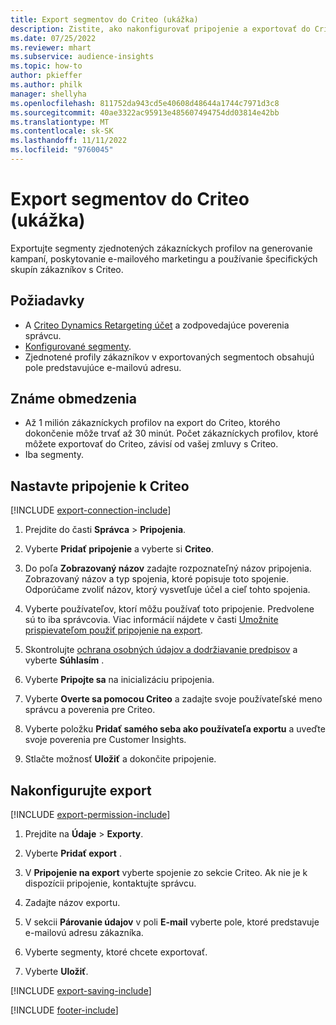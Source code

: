 ```yaml
---
title: Export segmentov do Criteo (ukážka)
description: Zistite, ako nakonfigurovať pripojenie a exportovať do Criteo.
ms.date: 07/25/2022
ms.reviewer: mhart
ms.subservice: audience-insights
ms.topic: how-to
author: pkieffer
ms.author: philk
manager: shellyha
ms.openlocfilehash: 811752da943cd5e40608d48644a1744c7971d3c8
ms.sourcegitcommit: 40ae3322ac95913e485607494754dd03814e42bb
ms.translationtype: MT
ms.contentlocale: sk-SK
ms.lasthandoff: 11/11/2022
ms.locfileid: "9760045"
---
```

# <a name="export-segments-to-criteo-preview"></a>Export segmentov do Criteo (ukážka)

Exportujte segmenty zjednotených zákazníckych profilov na generovanie kampaní, poskytovanie e-mailového marketingu a používanie špecifických skupín zákazníkov s Criteo.

## <a name="prerequisites"></a>Požiadavky

- A [Criteo Dynamics Retargeting účet](https://www.criteo.com/login/) a zodpovedajúce poverenia správcu.
- [Konfigurované segmenty](segments.md).
- Zjednotené profily zákazníkov v exportovaných segmentoch obsahujú pole predstavujúce e-mailovú adresu.

## <a name="known-limitations"></a>Známe obmedzenia

- Až 1 milión zákazníckych profilov na export do Criteo, ktorého dokončenie môže trvať až 30 minút. Počet zákazníckych profilov, ktoré môžete exportovať do Criteo, závisí od vašej zmluvy s Criteo.
- Iba segmenty.

## <a name="set-up-connection-to-criteo"></a>Nastavte pripojenie k Criteo

[!INCLUDE [export-connection-include](includes/export-connection-admn.md)]

1. Prejdite do časti **Správca** > **Pripojenia**.

1. Vyberte **Pridať pripojenie** a vyberte si **Criteo**.

1. Do poľa **Zobrazovaný názov** zadajte rozpoznateľný názov pripojenia. Zobrazovaný názov a typ spojenia, ktoré popisuje toto spojenie. Odporúčame zvoliť názov, ktorý vysvetľuje účel a cieľ tohto spojenia.

1. Vyberte používateľov, ktorí môžu používať toto pripojenie. Predvolene sú to iba správcovia. Viac informácií nájdete v časti [Umožnite prispievateľom použiť pripojenie na export](connections.md#allow-contributors-to-use-a-connection-for-exports).

1. Skontrolujte [ochrana osobných údajov a dodržiavanie predpisov](connections.md#data-privacy-and-compliance) a vyberte **Súhlasím** .

1. Vyberte **Pripojte sa** na inicializáciu pripojenia.

1. Vyberte **Overte sa pomocou Criteo** a zadajte svoje používateľské meno správcu a poverenia pre Criteo.

1. Vyberte položku **Pridať samého seba ako používateľa exportu** a uveďte svoje poverenia pre Customer Insights.

1. Stlačte možnosť **Uložiť** a dokončite pripojenie.

## <a name="configure-an-export"></a>Nakonfigurujte export

[!INCLUDE [export-permission-include](includes/export-permission.md)]

1. Prejdite na **Údaje** > **Exporty**.

1. Vyberte **Pridať export** .

1. V **Pripojenie na export** vyberte spojenie zo sekcie Criteo. Ak nie je k dispozícii pripojenie, kontaktujte správcu.

1. Zadajte názov exportu.

1. V sekcii **Párovanie údajov** v poli **E-mail** vyberte pole, ktoré predstavuje e-mailovú adresu zákazníka.

1. Vyberte segmenty, ktoré chcete exportovať.

1. Vyberte **Uložiť**.

[!INCLUDE [export-saving-include](includes/export-saving.md)]

[!INCLUDE [footer-include](includes/footer-banner.md)]
